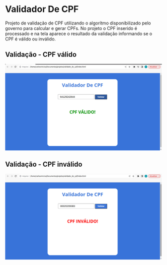 # Validador De CPF

<p>
  Projeto de validação de CPF utilizando o algorítmo disponibilizado pelo governo para calcular e gerar CPFs. No projeto o CPF inserido é processado e na tela aparece o resultado da validação informando se o CPF é válido ou inválido.
</p>

## Validação - CPF válido
<p>
  <img src = "https://github.com/CarlosVinicios99/Validador-De-CPF/blob/main/assets/img/imagem_cpf_valido.jpg?raw=true" alt = "CPF valido"
</p>
<br>
  
## Validação - CPF inválido
<p>
  <img src = "https://github.com/CarlosVinicios99/Validador-De-CPF/blob/main/assets/img/imagem_cpf_invalido.jpg?raw=true" alt = "CPF valido"
</p>
<br>

